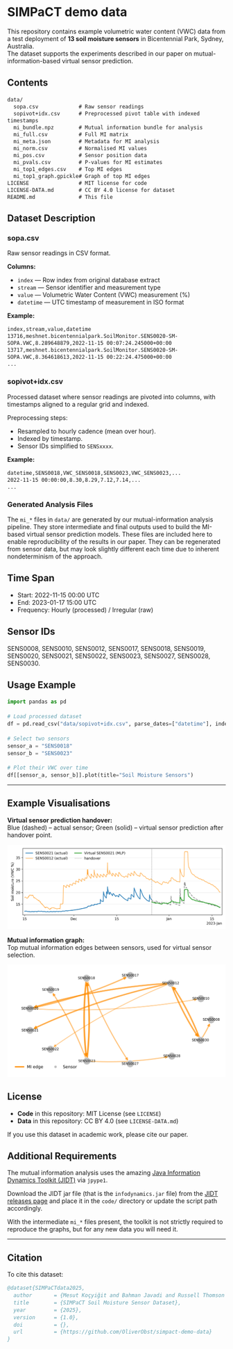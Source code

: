 # SIMPaCT demo data

This repository contains example volumetric water content (VWC) data from a test deployment of **13 soil moisture sensors** in Bicentennial Park, Sydney, Australia.  
The dataset supports the experiments described in our paper on mutual-information-based virtual sensor prediction.

## Contents

```
data/
  sopa.csv             # Raw sensor readings
  sopivot+idx.csv      # Preprocessed pivot table with indexed timestamps
  mi_bundle.npz        # Mutual information bundle for analysis
  mi_full.csv          # Full MI matrix
  mi_meta.json         # Metadata for MI analysis
  mi_norm.csv          # Normalised MI values
  mi_pos.csv           # Sensor position data
  mi_pvals.csv         # P-values for MI estimates
  mi_top1_edges.csv    # Top MI edges
  mi_top1_graph.gpickle# Graph of top MI edges
LICENSE                # MIT license for code
LICENSE-DATA.md        # CC BY 4.0 license for dataset
README.md              # This file
```

## Dataset Description

### sopa.csv

Raw sensor readings in CSV format.

**Columns:**

* `index` — Row index from original database extract
* `stream` — Sensor identifier and measurement type
* `value` — Volumetric Water Content (VWC) measurement (%)
* `datetime` — UTC timestamp of measurement in ISO format

**Example:**

```csv
index,stream,value,datetime
13716,meshnet.bicentennialpark.SoilMonitor.SENS0020-SM-SOPA.VWC,8.289648879,2022-11-15 00:07:24.245000+00:00
13717,meshnet.bicentennialpark.SoilMonitor.SENS0020-SM-SOPA.VWC,8.364618613,2022-11-15 00:22:24.475000+00:00
...
```

### sopivot+idx.csv

Processed dataset where sensor readings are pivoted into columns, with timestamps aligned to a regular grid and indexed.

Preprocessing steps:
  - Resampled to hourly cadence (mean over hour).
  - Indexed by timestamp.
  - Sensor IDs simplified to `SENSxxxx`.

**Example:**

```csv
datetime,SENS0018,VWC_SENS0018,SENS0023,VWC_SENS0023,...
2022-11-15 00:00:00,8.30,8.29,7.12,7.14,...
...
```

### Generated Analysis Files

The `mi_*` files in `data/` are generated by our mutual-information analysis pipeline.
They store intermediate and final outputs used to build the MI-based virtual sensor prediction models.
These files are included here to enable reproducibility of the results in our paper.
They can be regenerated from sensor data, but may look slightly different each time due to inherent nondeterminism of the approach.

## Time Span

- Start: 2022-11-15 00:00 UTC  
- End: 2023-01-17 15:00 UTC  
- Frequency: Hourly (processed) / Irregular (raw)

## Sensor IDs

SENS0008, SENS0010, SENS0012, SENS0017, SENS0018, SENS0019, SENS0020, SENS0021, SENS0022, SENS0023, SENS0027, SENS0028, SENS0030.

## Usage Example

```python
import pandas as pd

# Load processed dataset
df = pd.read_csv("data/sopivot+idx.csv", parse_dates=["datetime"], index_col="datetime")

# Select two sensors
sensor_a = "SENS0018"
sensor_b = "SENS0023"

# Plot their VWC over time
df[[sensor_a, sensor_b]].plot(title="Soil Moisture Sensors")
```
---

## Example Visualisations

**Virtual sensor prediction handover:**  
Blue (dashed) – actual sensor; Green (solid) – virtual sensor prediction after handover point.  

![Virtual Sensor Prediction](figures/backup_virtual_sensor.png)

**Mutual information graph:**  
Top mutual information edges between sensors, used for virtual sensor selection.  

![MI Graph](figures/mi_neighbourhood.png)

## License

* **Code** in this repository: MIT License (see `LICENSE`)
* **Data** in this repository: CC BY 4.0 (see `LICENSE-DATA.md`)

If you use this dataset in academic work, please cite our paper.


## Additional Requirements

The mutual information analysis uses the amazing [Java Information Dynamics Toolkit (JIDT)](https://github.com/jlizier/jidt) via `jpype1`.

Download the JIDT jar file (that is the `infodynamics.jar` file) from the [JIDT releases page](https://github.com/jlizier/jidt/releases) and place it in the `code/` directory or update the script path accordingly.

With the intermediate `mi_*` files present, the toolkit is not strictly required to reproduce the graphs, but for any new data you will need it.

---

## Citation

To cite this dataset:

```bibtex
@dataset{SIMPaCTdata2025,
  author       = {Mesut Koçyiğit and Bahman Javadi and Russell Thomson and Sebastian Pfautsch and Oliver Obst},
  title        = {SIMPaCT Soil Moisture Sensor Dataset},
  year         = {2025},
  version      = {1.0},
  doi          = {},
  url          = {https://github.com/OliverObst/simpact-demo-data}
}
```

